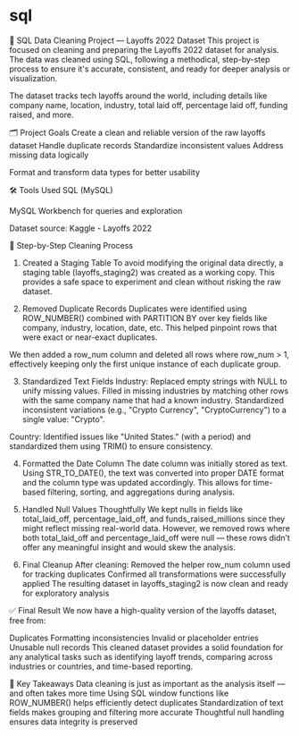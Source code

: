 # sql


🧹 SQL Data Cleaning Project — Layoffs 2022 Dataset
This project is focused on cleaning and preparing the Layoffs 2022 dataset for analysis. The data was cleaned using SQL, following a methodical, step-by-step process to ensure it's accurate, consistent, and ready for deeper analysis or visualization.

The dataset tracks tech layoffs around the world, including details like company name, location, industry, total laid off, percentage laid off, funding raised, and more.

🗂️ Project Goals
Create a clean and reliable version of the raw layoffs dataset
Handle duplicate records
Standardize inconsistent values
Address missing data logically

Format and transform data types for better usability

🛠️ Tools Used
SQL (MySQL)

MySQL Workbench for queries and exploration

Dataset source: Kaggle - Layoffs 2022

🧹 Step-by-Step Cleaning Process
1. Created a Staging Table
To avoid modifying the original data directly, a staging table (layoffs_staging2) was created as a working copy. This provides a safe space to experiment and clean without risking the raw dataset.

2. Removed Duplicate Records
Duplicates were identified using ROW_NUMBER() combined with PARTITION BY over key fields like company, industry, location, date, etc. This helped pinpoint rows that were exact or near-exact duplicates.

We then added a row_num column and deleted all rows where row_num > 1, effectively keeping only the first unique instance of each duplicate group.

3. Standardized Text Fields
Industry:
Replaced empty strings with NULL to unify missing values.
Filled in missing industries by matching other rows with the same company name that had a known industry.
Standardized inconsistent variations (e.g., "Crypto Currency", "CryptoCurrency") to a single value: "Crypto".

Country:
Identified issues like "United States." (with a period) and standardized them using TRIM() to ensure consistency.

4. Formatted the Date Column
The date column was initially stored as text. Using STR_TO_DATE(), the text was converted into proper DATE format and the column type was updated accordingly. This allows for time-based filtering, sorting, and aggregations during analysis.

5. Handled Null Values Thoughtfully
We kept nulls in fields like total_laid_off, percentage_laid_off, and funds_raised_millions since they might reflect missing real-world data.
However, we removed rows where both total_laid_off and percentage_laid_off were null — these rows didn’t offer any meaningful insight and would skew the analysis.

6. Final Cleanup
After cleaning:
Removed the helper row_num column used for tracking duplicates
Confirmed all transformations were successfully applied
The resulting dataset in layoffs_staging2 is now clean and ready for exploratory analysis

✅ Final Result
We now have a high-quality version of the layoffs dataset, free from:

Duplicates
Formatting inconsistencies
Invalid or placeholder entries
Unusable null records
This cleaned dataset provides a solid foundation for any analytical tasks such as identifying layoff trends, comparing across industries or countries, and time-based reporting.


🧠 Key Takeaways
Data cleaning is just as important as the analysis itself — and often takes more time
Using SQL window functions like ROW_NUMBER() helps efficiently detect duplicates
Standardization of text fields makes grouping and filtering more accurate
Thoughtful null handling ensures data integrity is preserved
